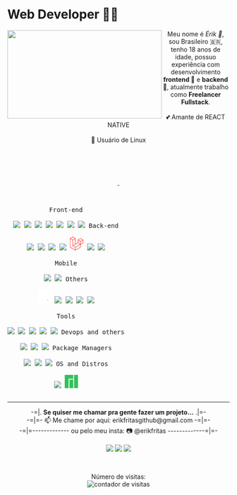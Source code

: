 <!--
**erikfritas/erikfritas** is a ✨ _special_ ✨ repository because its `README.md` (this file) appears on your GitHub profile.

Here are some ideas to get you started:

- 🔭 I’m currently working on ...
- 🌱 I’m currently learning ...
- 👯 I’m looking to collaborate on ...
- 🤔 I’m looking for help with ...
- 💬 Ask me about ...
- 📫 How to reach me: ...
- 😄 Pronouns: ...
- ⚡ Fun fact: ...
-->

<h1>Web Developer 🍟✨</h1>

<img align="left" src="./mygif.gif" width="350vw" height="200vw"/>
<p align="center">Meu nome é <i>Érik 🍟</i>, sou Brasileiro 🇧🇷, tenho 18 anos de idade, possuo experiência com desenvolvimento <strong>frontend 🔭</strong> e <strong>backend 🔭</strong>, atualmente trabalho como <strong>Freelancer Fullstack</strong>. <br> <br>
💕 Amante de REACT NATIVE <br> <br>
🐧 Usuário de Linux
</p>

<br><br><br>

<p align="center">
  <p align="center">
    <a href="https://lumaypublicidade.com/#contato">
      <img height="175vw" alt="" src="https://github-readme-stats.vercel.app/api?username=erikfritas&show_icons=true&theme=ocean_dark&include_all_commits=true&count_private=true"/>
      <img height="175vw" alt="" src="https://github-readme-stats.vercel.app/api/top-langs/?username=erikfritas&layout=compact&langs_count=7&bg_color=5,511,115&text_color=CCF&title_color=FCF" />
    </a>
  </p>
  
</p>

<br>

<p style="display: inline-block;" align="center">
  <kbd>
    <kbd>Front-end</kbd>
    <br>
    <br>
    <img width="30px" src="https://cdn.jsdelivr.net/gh/devicons/devicon/icons/html5/html5-original.svg" /> 
    <img width="30px" src="https://cdn.jsdelivr.net/gh/devicons/devicon/icons/css3/css3-plain.svg" /> 
    <img width="30px" src="https://cdn.jsdelivr.net/gh/devicons/devicon/icons/tailwindcss/tailwindcss-plain.svg" /> 
    <img width="30px" src="https://cdn.jsdelivr.net/gh/devicons/devicon/icons/sass/sass-original.svg" /> 
    <img width="30px" src="https://cdn.jsdelivr.net/gh/devicons/devicon/icons/react/react-original.svg" /> 
    <img width="30px" src="https://cdn.jsdelivr.net/gh/devicons/devicon/icons/javascript/javascript-original.svg" />
    <img width="30px" src="https://cdn.jsdelivr.net/gh/devicons/devicon/icons/jquery/jquery-original.svg" />
  </kbd>
  <kbd>
    <kbd>Back-end</kbd>
    <br>
    <br>
    <img width="30px" src="https://cdn.jsdelivr.net/gh/devicons/devicon/icons/php/php-original.svg" /> 
    <img width="30px" src="https://cdn.jsdelivr.net/gh/devicons/devicon/icons/typescript/typescript-original.svg" /> 
    <img width="30px" src="https://cdn.jsdelivr.net/gh/devicons/devicon/icons/nodejs/nodejs-original.svg" /> 
    <img width="30px" src="https://cdn.jsdelivr.net/gh/devicons/devicon/icons/mysql/mysql-plain.svg" /> 
    <img width="30px" src="./laravel-2.svg" /> 
    <img width="30px" src="https://cdn.jsdelivr.net/gh/devicons/devicon/icons/dot-net/dot-net-original.svg" /> 
    <img width="30px" src="https://cdn.jsdelivr.net/gh/devicons/devicon/icons/rails/rails-original-wordmark.svg" />
  </kbd><br/><br/>
  <kbd>
    <kbd>Mobile</kbd>
    <br>
    <br>
    <img width="30px" src="https://img.icons8.com/nolan/64/react-native.png" />
    <img width="30px" src="https://cdn.jsdelivr.net/gh/devicons/devicon/icons/java/java-original.svg" />
  </kbd>
  <kbd>
    <kbd>Others</kbd>
    <br>
    <br>
    <img width="30px" src="./bash.svg" />
    <img width="30px" src="https://cdn.jsdelivr.net/gh/devicons/devicon/icons/csharp/csharp-original.svg" />
    <img width="30px" src="https://cdn.jsdelivr.net/gh/devicons/devicon/icons/python/python-original.svg" />
    <img width="30px" src="https://cdn.jsdelivr.net/gh/devicons/devicon/icons/rust/rust-plain.svg" />
    <img width="30px" src="https://cdn.jsdelivr.net/gh/devicons/devicon/icons/ruby/ruby-original.svg" /> 
  </kbd><br/><br/>
  <kbd>
    <kbd>Tools</kbd>
    <br>
    <br>
    <img width="30px" src="https://cdn.jsdelivr.net/gh/devicons/devicon/icons/vscode/vscode-original.svg" />
    <img width="30px" src="https://cdn.jsdelivr.net/gh/devicons/devicon/icons/androidstudio/androidstudio-original.svg" />
    <img width="30px" src="https://cdn.jsdelivr.net/gh/devicons/devicon/icons/gimp/gimp-original.svg" />
    <img width="30px" src="https://cdn.jsdelivr.net/gh/devicons/devicon/icons/blender/blender-original.svg" />
    <img width="30px" src="https://cdn.jsdelivr.net/gh/devicons/devicon/icons/git/git-original.svg" />
  </kbd>
  <kbd>
    <kbd>Devops and others</kbd>
    <br>
    <br>
    <img width="30px" src="https://cdn.jsdelivr.net/gh/devicons/devicon/icons/docker/docker-original-wordmark.svg" />
    <img width="30px" src="https://cdn.jsdelivr.net/gh/devicons/devicon/icons/heroku/heroku-original.svg" />
    <img width="30px" src="https://cdn.jsdelivr.net/gh/devicons/devicon/icons/jest/jest-plain.svg" />
  </kbd>
  <kbd>
    <kbd>Package Managers</kbd>
    <br>
    <br>
    <img width="30px" src="https://cdn.jsdelivr.net/gh/devicons/devicon/icons/composer/composer-original.svg" />
    <img width="30px" src="https://cdn.jsdelivr.net/gh/devicons/devicon/icons/npm/npm-original-wordmark.svg" />
    <img width="30px" src="https://cdn.jsdelivr.net/gh/devicons/devicon/icons/yarn/yarn-original.svg" />
  </kbd>
  <kbd>
    <kbd>OS and Distros</kbd>
    <br>
    <br>
    <img width="30px" src="https://cdn.jsdelivr.net/gh/devicons/devicon/icons/ubuntu/ubuntu-plain.svg" />
    <img width="30px" src="./manjaro.svg" />
  </kbd>
</p>
<hr>

<footer align="center">
  <p align="center">
    -=|. <strong>Se quiser me chamar pra gente fazer um projeto...</strong> .|=-<br>
    -=|=- 📫 Me chame por aqui: erikfritasgithub@gmail.com -=|=-<br>
    -=|=------------- ou pelo meu insta: 📷 @erikfritas -------------=|=-<br><br>
  <a href="https://instagram.com/erikfritas" target="_blank"><img src="https://img.shields.io/badge/-@erikfritas-%23EB4034?style=for-the-badge&logo=instagram&logoColor=white" target="_blank"></a>
    <a href="https://www.youtube.com/channel/UCsfmGXWsYZsXx1su9EK1XWg" target="_blank"><img src="https://img.shields.io/badge/Zer0K-%23FF1F57?style=for-the-badge&logo=youtube&logoColor=white" target="_blank"></a>
    <a href="https://www.twitch.tv/erikfritas" target="_blank"><img src="https://img.shields.io/badge/erikfritas-%237C1FFF?style=for-the-badge&logo=twitch&logoColor=white" target="_blank"></a>
  </p>
  <br>
  <p align="center">
    Número de visitas: <br> <img src="https://profile-counter.glitch.me/erikfritas/count.svg" alt="contador de visitas">
  </p>
  <br>
</footer>

